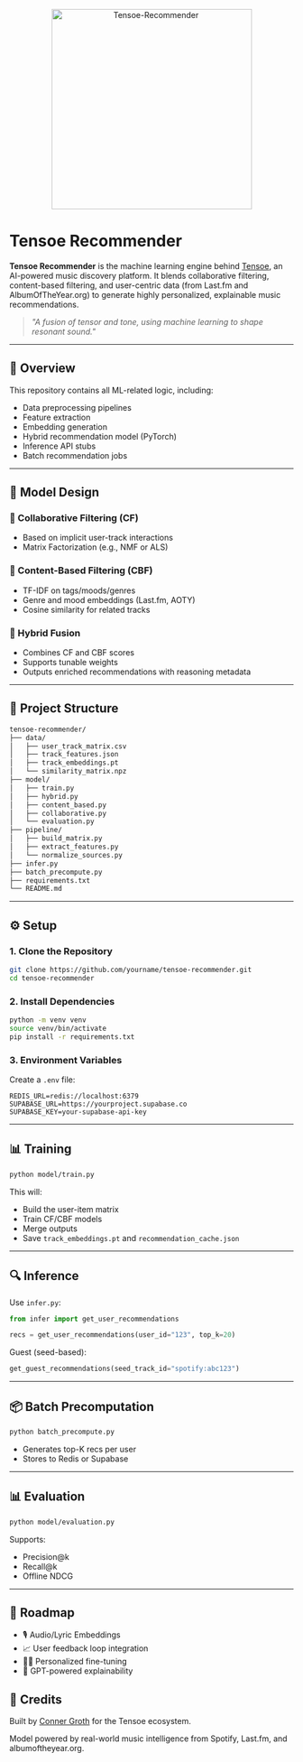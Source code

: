 <p align="center">
  <img src="https://github.com/user-attachments/assets/522ad4ce-2b4a-41e4-989d-6a28f325dbf3" alt="Tensoe-Recommender" width="355"/>
</p>



# Tensoe Recommender

**Tensoe Recommender** is the machine learning engine behind [Tensoe](https://www.github.com/connergroth/tensoe), an AI-powered music discovery platform. It blends collaborative filtering, content-based filtering, and user-centric data (from Last.fm and AlbumOfTheYear.org) to generate highly personalized, explainable music recommendations.

> _"A fusion of tensor and tone, using machine learning to shape resonant sound."_

---

## 🤖 Overview

This repository contains all ML-related logic, including:
- Data preprocessing pipelines
- Feature extraction
- Embedding generation
- Hybrid recommendation model (PyTorch)
- Inference API stubs
- Batch recommendation jobs

---

## 🧠 Model Design

### 🔸 Collaborative Filtering (CF)
- Based on implicit user-track interactions
- Matrix Factorization (e.g., NMF or ALS)

### 🔹 Content-Based Filtering (CBF)
- TF-IDF on tags/moods/genres
- Genre and mood embeddings (Last.fm, AOTY)
- Cosine similarity for related tracks

### 🔶 Hybrid Fusion
- Combines CF and CBF scores
- Supports tunable weights
- Outputs enriched recommendations with reasoning metadata

---

## 📂 Project Structure

```bash
tensoe-recommender/
├── data/
│   ├── user_track_matrix.csv
│   ├── track_features.json
│   ├── track_embeddings.pt
│   └── similarity_matrix.npz
├── model/
│   ├── train.py
│   ├── hybrid.py
│   ├── content_based.py
│   ├── collaborative.py
│   └── evaluation.py
├── pipeline/
│   ├── build_matrix.py
│   ├── extract_features.py
│   └── normalize_sources.py
├── infer.py
├── batch_precompute.py
├── requirements.txt
└── README.md
```

---

## ⚙️ Setup

### 1. Clone the Repository

```bash
git clone https://github.com/yourname/tensoe-recommender.git
cd tensoe-recommender
```

### 2. Install Dependencies

```bash
python -m venv venv
source venv/bin/activate
pip install -r requirements.txt
```

### 3. Environment Variables

Create a `.env` file:

```env
REDIS_URL=redis://localhost:6379
SUPABASE_URL=https://yourproject.supabase.co
SUPABASE_KEY=your-supabase-api-key
```

---

## 📊 Training

```bash
python model/train.py
```

This will:
- Build the user-item matrix
- Train CF/CBF models
- Merge outputs
- Save `track_embeddings.pt` and `recommendation_cache.json`

---

## 🔍 Inference

Use `infer.py`:

```python
from infer import get_user_recommendations

recs = get_user_recommendations(user_id="123", top_k=20)
```

Guest (seed-based):
```python
get_guest_recommendations(seed_track_id="spotify:abc123")
```

---

## 📦 Batch Precomputation

```bash
python batch_precompute.py
```

- Generates top-K recs per user
- Stores to Redis or Supabase

---

## 📊 Evaluation

```bash
python model/evaluation.py
```

Supports:
- Precision@k
- Recall@k
- Offline NDCG

---

## 🚀 Roadmap

- 🎙️ Audio/Lyric Embeddings
- 📈 User feedback loop integration
- 👩‍🔬 Personalized fine-tuning
- 🧠 GPT-powered explainability

## 📰 Credits

Built by [Conner Groth](https://www.connergroth.com) for the Tensoe ecosystem.

Model powered by real-world music intelligence from Spotify, Last.fm, and albumoftheyear.org.
